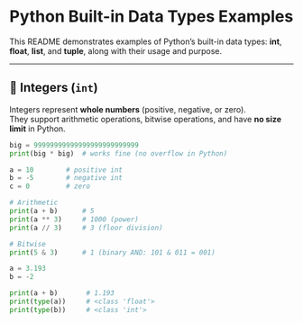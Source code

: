 # Python Built-in Data Types Examples

This README demonstrates examples of Python’s built-in data types: **int**, **float**, **list**, and **tuple**, along with their usage and purpose.

---

## 🔢 Integers (`int`)

Integers represent **whole numbers** (positive, negative, or zero).  
They support arithmetic operations, bitwise operations, and have **no size limit** in Python.

```python
big = 99999999999999999999999999
print(big * big)  # works fine (no overflow in Python)

a = 10        # positive int
b = -5        # negative int
c = 0         # zero

# Arithmetic
print(a + b)      # 5
print(a ** 3)     # 1000 (power)
print(a // 3)     # 3 (floor division)

# Bitwise
print(5 & 3)      # 1 (binary AND: 101 & 011 = 001)

a = 3.193
b = -2

print(a + b)       # 1.193
print(type(a))     # <class 'float'>
print(type(b))     # <class 'int'>
